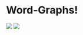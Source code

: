 # Word-Graphs!

<div>
  <img src='https://user-images.githubusercontent.com/94231603/156769051-ccbae338-c4d8-452d-a932-7983b262bb1d.PNG'>
  <img src='https://user-images.githubusercontent.com/94231603/156769068-a5bb8026-252f-4afd-aa41-cd6a07d7a3a8.PNG'>
</div>
